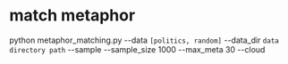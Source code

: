 # match metaphor
python metaphor_matching.py --data `[politics, random]` --data_dir `data directory path` --sample --sample_size 1000 --max_meta 30 --cloud